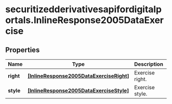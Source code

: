 # securitizedderivativesapifordigitalportals.InlineResponse2005DataExercise

## Properties

Name | Type | Description | Notes
------------ | ------------- | ------------- | -------------
**right** | [**[InlineResponse2005DataExerciseRight]**](InlineResponse2005DataExerciseRight.md) | Exercise right. | [optional] 
**style** | [**[InlineResponse2005DataExerciseStyle]**](InlineResponse2005DataExerciseStyle.md) | Exercise style. | [optional] 


